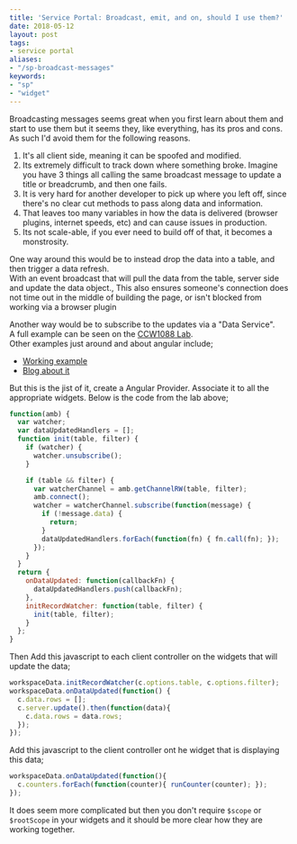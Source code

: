 ```yaml
---
title: 'Service Portal: Broadcast, emit, and on, should I use them?'
date: 2018-05-12
layout: post
tags:
- service portal
aliases:
- "/sp-broadcast-messages"
keywords:
- "sp"
- "widget"
---
```

Broadcasting messages seems great when you first learn about them and start to use them but it seems they, like everything, has its pros and cons.  As such I'd avoid them for the following reasons.

<!--more-->

1. It's all client side, meaning it can be spoofed and modified.
1. Its extremely difficult to track down where something broke.  Imagine you have 3 things all calling the same broadcast message to update a title or breadcrumb, and then one fails.
1. It is very hard for another developer to pick up where you left off, since there's no clear cut methods to pass along data and information.
1. That leaves too many variables in how the data is delivered (browser plugins, internet speeds, etc) and can cause issues in production.
1. Its not scale-able, if you ever need to build off of that, it becomes a monstrosity.

One way around this would be to instead drop the data into a table, and then trigger a data refresh.  
With an event broadcast that will pull the data from the table, server side and update the data object.,
This also ensures someone's connection does not time out in the middle of building the page, or isn't blocked from working via a browser plugin

Another way would be to subscribe to the updates via a "Data Service".  
A full example can be seen on the [CCW1088 Lab](https://developer.servicenow.com/app.do#!/creatorcon/CCW1088/creatorcon_18_CCW1088_5_sharing_data_and_events).  
Other examples just around and about angular include;

- [Working example](https://jsfiddle.net/jeremylikness/zba74rk3/)
- [Blog about it](https://csharperimage.jeremylikness.com/2014/12/the-top-5-mistakes-angularjs-developers.html)

But this is the jist of it, create a Angular Provider.  Associate it to all the appropriate widgets.  Below is the code from the lab above;

```js
function(amb) {
  var watcher;
  var dataUpdatedHandlers = [];
  function init(table, filter) {
    if (watcher) {
      watcher.unsubscribe();
    }

    if (table && filter) {
      var watcherChannel = amb.getChannelRW(table, filter);
      amb.connect();
      watcher = watcherChannel.subscribe(function(message) {
        if (!message.data) {
          return;
        }
        dataUpdatedHandlers.forEach(function(fn) { fn.call(fn); });
      });
    }
  }
  return {
    onDataUpdated: function(callbackFn) {
      dataUpdatedHandlers.push(callbackFn);
    },
    initRecordWatcher: function(table, filter) {
      init(table, filter);
    }
  };
}
```

Then Add this javascript to each client controller on the widgets that will update the data;

```js
workspaceData.initRecordWatcher(c.options.table, c.options.filter);
workspaceData.onDataUpdated(function() {
  c.data.rows = [];
  c.server.update().then(function(data){
    c.data.rows = data.rows;
  });
});
```

Add this javascript to the client controller ont he widget that is displaying this data;

```js
workspaceData.onDataUpdated(function(){
  c.counters.forEach(function(counter){ runCounter(counter); });
});
```

It does seem more complicated but then you don't require `$scope` or `$rootScope` in your widgets and it should be more clear how they are working together.